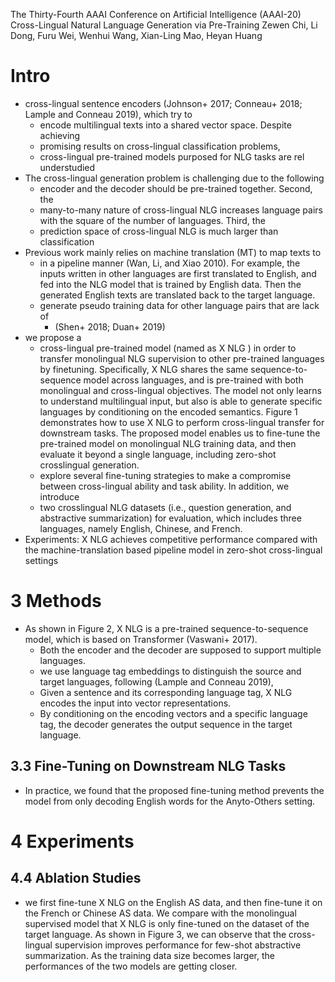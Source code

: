 The Thirty-Fourth AAAI Conference on Artificial Intelligence (AAAI-20)
Cross-Lingual Natural Language Generation via Pre-Training
Zewen Chi, Li Dong, Furu Wei, Wenhui Wang, Xian-Ling Mao, Heyan Huang

# Intro

* cross-lingual sentence encoders 
  (Johnson+ 2017; Conneau+ 2018; Lample and Conneau 2019), which try to 
  * encode multilingual texts into a shared vector space. Despite achieving
  * promising results on cross-lingual classification problems, 
  * cross-lingual pre-trained models purposed for NLG tasks are rel understudied
* The cross-lingual generation problem is challenging due to the following
  * encoder and the decoder should be pre-trained together. Second, the
  * many-to-many nature of cross-lingual NLG increases language pairs with the
    square of the number of languages. Third, the 
  * prediction space of cross-lingual NLG is much larger than classification
* Previous work mainly relies on machine translation (MT) to map texts to
  * in a pipeline manner (Wan, Li, and Xiao 2010). For example, the 
    inputs written in other languages are first translated to English, and fed
    into the NLG model that is trained by English data. Then the 
    generated English texts are translated back to the target language. 
  * generate pseudo training data for other language pairs that are lack of
    * (Shen+ 2018; Duan+ 2019)
* we propose a 
  * cross-lingual pre-trained model (named as X NLG ) in order to transfer
    monolingual NLG supervision to other pre-trained languages by finetuning.
    Specifically, X NLG shares the same sequence-to-sequence model across
    languages, and is pre-trained with both monolingual and cross-lingual
    objectives. The model not only learns to understand multilingual input, but
    also is able to generate specific languages by conditioning on the encoded
    semantics. Figure 1 demonstrates how to use X NLG to perform cross-lingual
    transfer for downstream tasks. The proposed model enables us to fine-tune
    the pre-trained model on monolingual NLG training data, and then evaluate it
    beyond a single language, including zero-shot crosslingual generation.
  * explore several fine-tuning strategies to make a compromise between
    cross-lingual ability and task ability. In addition, we introduce 
  * two crosslingual NLG datasets (i.e., question generation, and abstractive
    summarization) for evaluation, which includes three languages, namely
    English, Chinese, and French. 
* Experiments: X NLG achieves competitive performance compared with the
  machine-translation based pipeline model in zero-shot cross-lingual settings

# 3 Methods

* As shown in Figure 2, X NLG is a pre-trained sequence-to-sequence model,
  which is based on Transformer (Vaswani+ 2017). 
  * Both the encoder and the decoder are supposed to support multiple languages.
  * we use language tag embeddings to distinguish the source and target
    languages, following (Lample and Conneau 2019), 
  * Given a sentence and its corresponding language tag, X NLG
    encodes the input into vector representations. 
  * By conditioning on the encoding vectors and a specific language tag, the
    decoder generates the output sequence in the target language.

## 3.3 Fine-Tuning on Downstream NLG Tasks

* In practice, we found that the proposed fine-tuning method prevents the
  model from only decoding English words for the Anyto-Others setting.

# 4 Experiments

## 4.4 Ablation Studies

* we first fine-tune X NLG on the English AS data, and then fine-tune it on the
  French or Chinese AS data. We compare with the monolingual supervised model
  that X NLG is only fine-tuned on the dataset of the target language. As shown
  in Figure 3, we can observe that the cross-lingual supervision improves
  performance for few-shot abstractive summarization. As the training data size
  becomes larger, the performances of the two models are getting closer.
